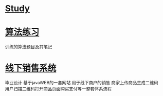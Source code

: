 # [Study](https://github.com/ZengPengW/Study)
# [算法练习](https://github.com/ZengPengW/Study/tree/master/%E7%AE%97%E6%B3%95%E7%BB%83%E4%B9%A0)
训练的算法题目及其笔记
# [线下销售系统](https://github.com/ZengPengW/Study/tree/master/%E5%95%86%E6%88%B7%E7%BA%BF%E4%B8%8B%E9%94%80%E5%94%AE%E7%B3%BB%E7%BB%9F)
毕业设计 基于javaWEB的一套网站
用于线下商户的销售 
商家上传商品生成二维码 用户扫描二维码打开商品页面购买支付等一整套体系流程